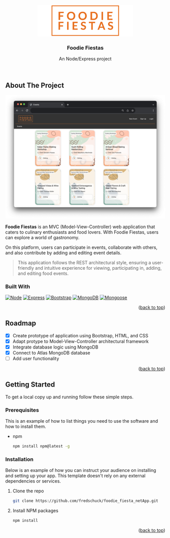 <a name="readme-top"></a>


<!-- PROJECT LOGO -->
<br />
<div align="center">
    <img src="public/images/logo.png" alt="Logo" width="300px" height="">

  <h3 align="center">Foodie Fiestas</h3>

  <p align="center">
    An Node/Express project
    <br />
    <br />
    <br />
  </p>
</div>


<!-- ABOUT THE PROJECT -->
## About The Project 

![Product Name Screen Shot][product-screenshot]

 **Foodie Fiestas** is an MVC (Model-View-Controller) web application that caters to culinary enthusiasts and food lovers. With Foodie Fiestas, users can explore a world of gastronomy. 

On this platform, users can participate in events, collaborate with others, and also contribute by adding and editing event details.

> This application follows the REST architectural style, ensuring a user-friendly and intuitive experience for viewing, participating in, adding, and editing food events.


### Built With

[![Node][Node.js]][Node-url]
[![Express][Express.js]][Express-url]
[![Bootstrap][Bootstrap.com]][Bootstrap-url]
[![MongoDB][MongoDB]][MongoDB-url]
[![Mongoose][Mongoose]][Mongoose-url]


<p align="right">(<a href="#readme-top">back to top</a>)</p>

<!-- ROADMAP -->
## Roadmap

- [x] Create prototype of application using Bootstrap, HTML, and CSS
- [x] Adapt protype to Model-View-Controller architectural framework
- [x] Integrate database logic using MongoDB
- [x] Connect to Atlas MongoDB database
- [ ] Add user functionality

<p align="right">(<a href="#readme-top">back to top</a>)</p>

<!-- GETTING STARTED -->
## Getting Started

To get a local copy up and running follow these simple steps.

### Prerequisites 

This is an example of how to list things you need to use the software and how to install them.
* npm
  ```sh
  npm install npm@latest -g
  ```

### Installation

Below is an example of how you can instruct your audience on installing and setting up your app. This template doesn't rely on any external dependencies or services.

1. Clone the repo
   ```sh
   git clone https://github.com/fredschuck/foodie_fiesta_netApp.git
   ```
2. Install NPM packages
   ```sh
   npm install
   ```

<p align="right">(<a href="#readme-top">back to top</a>)</p>


<!-- MARKDOWN LINKS & IMAGES -->
[product-screenshot]: public/images/screenshot.png
[Node.js]: https://img.shields.io/badge/node.js-7FC729?style=for-the-badge&logo=nodedotjs&logoColor=white
[Node-url]: https://nextjs.org/
[Express.js]: https://img.shields.io/badge/express-EEEEEE?style=for-the-badge&logo=express&logoColor=black
[Express-url]: https://expressjs.com
[Bootstrap.com]: https://img.shields.io/badge/Bootstrap-563D7C?style=for-the-badge&logo=bootstrap&logoColor=white
[Bootstrap-url]: https://getbootstrap.com
[MongoDB]: https://img.shields.io/badge/MongoDB-F5F7FA?style=for-the-badge&logo=mongodb&logoColor=6BA242
[MongoDB-url]: https://www.mongodb.com/
[Mongoose]: https://img.shields.io/badge/Mongoose-880000?style=for-the-badge&logo=mongoose&logoColor=FFFFFF
[Mongoose-url]: https://mongoosejs.com/